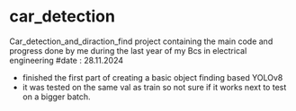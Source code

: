 # car_detection
Car_detection_and_diraction_find
project containing the main code and progress done by me during the last year of my Bcs in electrical engineering
#date : 28.11.2024 
* finished the first part of creating a basic object finding based YOLOv8
* it was tested on the same val as train so not sure if it works
next to test on a bigger batch.
